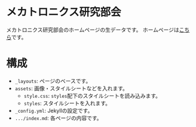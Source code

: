 メカトロニクス研究部会
======================

メカトロニクス研究部会のホームページの生データです。
ホームページは[こちら](https://mecha-natori.github.io)です。

# 構成
- `_layouts`: ページのベースです。
- `assets`: 画像・スタイルシートなどを入れます。
  - `style.css`: `styles`配下のスタイルシートを読み込みます。
  - `styles`: スタイルシートを入れます。
- `_config.yml`: Jekyllの設定です。
- `.../index.md`: 各ページの内容です。
